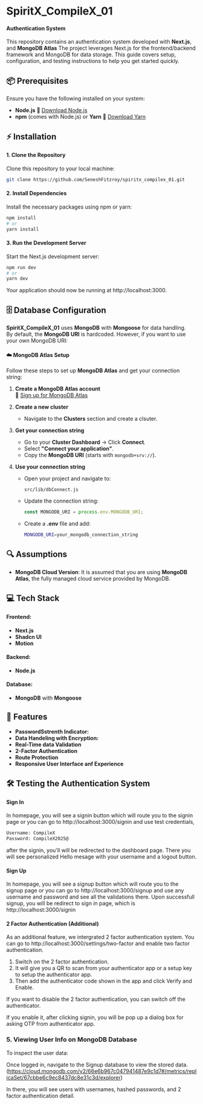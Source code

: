 # SpiritX_CompileX_01
#### Authentication System

This repository contains an authentication system developed with <b>Next.js</b>, and <b>MongoDB Atlas</b> The project leverages Next.js for the frontend/backend framework and MongoDB for data storage. This guide covers setup, configuration, and testing instructions to help you get started quickly.

## 📦 Prerequisites
Ensure you have the following installed on your system:

- **Node.js** 🔗 [Download Node.js](https://nodejs.org/)
- **npm** (comes with Node.js) or **Yarn** 🔗 [Download Yarn](https://yarnpkg.com/)

## ⚡️ Installation

#### 1. Clone the Repository

Clone this repository to your local machine:

```bash
git clone https://github.com/SeneshFitzroy/spiritx_compilex_01.git
```

#### 2. Install Dependencies
Install the necessary packages using npm or yarn:
```bash
npm install
# or
yarn install
```

#### 3. Run the Development Server
Start the Next.js development server:
```bash
npm run dev
# or
yarn dev
```

Your application should now be running at http://localhost:3000.

## 🗄️ Database Configuration

**SpiritX_CompileX_01** uses **MongoDB** with **Mongoose** for data handling.  
By default, the **MongoDB URI** is hardcoded. However, if you want to use your own MongoDB URI:

#### ☁️ MongoDB Atlas Setup

Follow these steps to set up **MongoDB Atlas** and get your connection string:

1. **Create a MongoDB Atlas account**  
   🔗 [Sign up for MongoDB Atlas](https://account.mongodb.com/account/login)  

2. **Create a new cluster**  
   - Navigate to the **Clusters** section and create a clsuter. 

3. **Get your connection string**  
   - Go to your **Cluster Dashboard** → Click **Connect**.  
   - Select **"Connect your application"**.  
   - Copy the **MongoDB URI** (starts with `mongodb+srv://`).  

4. **Use your connection string**  
   - Open your project and navigate to:  
     ```plaintext
     src/lib/dbConnect.js
     ```
   - Update the connection string:  
     ```javascript
     const MONGODB_URI = process.env.MONGODB_URI;
     ```
   - Create a **.env** file and add:  
     ```bash
     MONGODB_URI=your_mongodb_connection_string
     ```

## 🔍 Assumptions

- **MongoDB Cloud Version**: It is assumed that you are using **MongoDB Atlas**, the fully managed cloud service provided by MongoDB.

## 💻 Tech Stack

#### Frontend:
- **Next.js**
- **Shadcn UI**
- **Motion**

#### Backend:
- **Node.js**

#### Database:
- **MongoDB** with **Mongoose**

## 🚀 Features

- **PasswordSstrenth Indicator:** 
- **Data Handeling with Encryption:**
- **Real-Time data Validation**
- **2-Factor Authentication**
- **Route Protection**
- **Responsive User Interface anf Experience**


## 🛠️ Testing the Authentication System

#### Sign In
In homepage, you will see a signin button which will route you to the signin page or you can go to http://localhost:3000/signin and use test credentials,

```bash
Username: CompileX
Password: CompileX2025@
```

after the signin, you'll will be redirected to the dashboard page. There you will see personalized Hello mesage with your username and a logout button.

#### Sign Up
In homepage, you will see a signup button which will route you to the signup page or you can go to http://localhost:3000/signup and use any username and password and see all the validations there. Upon successfull signup, you will be redirect to sign in page, which is http://localhost:3000/signin

#### 2 Factor Authentication (Additional)
As an additional feature, we intergrated 2 factor authentication system. You can go to http://localhost:3000/settings/two-factor and enable two factor authentication. 

1. Switch on the 2 factor authentication.
2. It will give you a QR to scan from your authenticator app or a setup key to setup the authenticator app.
3. Then add the authenticator code shown in the app and click Verify and Enable.

If you want to disable the 2 factor authentication, you can switch off the authenticator.

If you enable it, after clicking signin, you will be pop up a dialog box for asking OTP from authenticator app.

<!-- Although, we can't provide real-time authenticator code for this, if you want to try out 2 factor authentication system without setting up your own, use
```bash
Username: CompileXAuthenticator
Passsword: CompileX2025@
```
For maximum experience, we suggest you to enable 2 factor authentication using above "CompileX" account. So you can try with real OTP. -->

### 5. Viewing User Info on MongoDB Database
To inspect the user data:

<!-- 1. Visit MongoDB Sign In at https://account.mongodb.com/account/login
2. Log in using the following credentials:
    Email: teamcompilex@gmail.com
    Password: mEzmiz-wyczup-7hycto -->

Once logged in, navigate to the Signup database to view the stored data. 
(https://cloud.mongodb.com/v2/66e6b967c047941487e9c1d7#/metrics/replicaSet/67cbbe6c9ec8437dc8e31c3d/explorer)

In there, you will see users with usernames, hashed passwords, and 2 factor authentication detail.
